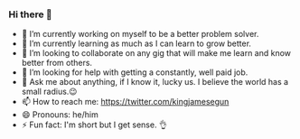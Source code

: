 ### Hi there 👋

- 🔭 I’m currently working on myself to be a better problem solver.
- 🌱 I’m currently learning as much as I can learn to grow better.
- 👯 I’m looking to collaborate on any gig that will make me learn and know better from others.
- 🤔 I’m looking for help with getting a constantly, well paid job.
- 💬 Ask me about anything, if I know it, lucky us. I believe the world has a small radius.😉
- 📫 How to reach me: https://twitter.com/kingjamesegun
- 😄 Pronouns: he/him
- ⚡ Fun fact: I'm short but I get sense. 👌

